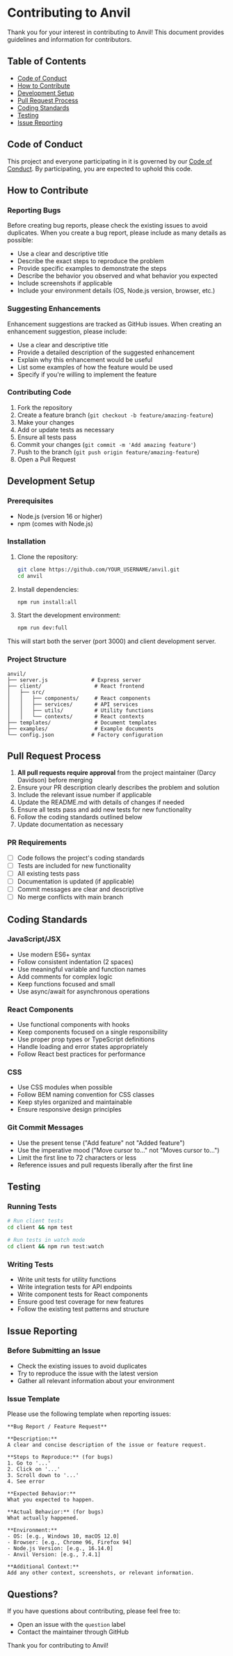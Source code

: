 # Contributing to Anvil

Thank you for your interest in contributing to Anvil! This document provides guidelines and information for contributors.

## Table of Contents

- [Code of Conduct](#code-of-conduct)
- [How to Contribute](#how-to-contribute)
- [Development Setup](#development-setup)
- [Pull Request Process](#pull-request-process)
- [Coding Standards](#coding-standards)
- [Testing](#testing)
- [Issue Reporting](#issue-reporting)

## Code of Conduct

This project and everyone participating in it is governed by our [Code of Conduct](CODE_OF_CONDUCT.md). By participating, you are expected to uphold this code.

## How to Contribute

### Reporting Bugs

Before creating bug reports, please check the existing issues to avoid duplicates. When you create a bug report, please include as many details as possible:

- Use a clear and descriptive title
- Describe the exact steps to reproduce the problem
- Provide specific examples to demonstrate the steps
- Describe the behavior you observed and what behavior you expected
- Include screenshots if applicable
- Include your environment details (OS, Node.js version, browser, etc.)

### Suggesting Enhancements

Enhancement suggestions are tracked as GitHub issues. When creating an enhancement suggestion, please include:

- Use a clear and descriptive title
- Provide a detailed description of the suggested enhancement
- Explain why this enhancement would be useful
- List some examples of how the feature would be used
- Specify if you're willing to implement the feature

### Contributing Code

1. Fork the repository
2. Create a feature branch (`git checkout -b feature/amazing-feature`)
3. Make your changes
4. Add or update tests as necessary
5. Ensure all tests pass
6. Commit your changes (`git commit -m 'Add amazing feature'`)
7. Push to the branch (`git push origin feature/amazing-feature`)
8. Open a Pull Request

## Development Setup

### Prerequisites

- Node.js (version 16 or higher)
- npm (comes with Node.js)

### Installation

1. Clone the repository:
   ```bash
   git clone https://github.com/YOUR_USERNAME/anvil.git
   cd anvil
   ```

2. Install dependencies:
   ```bash
   npm run install:all
   ```

3. Start the development environment:
   ```bash
   npm run dev:full
   ```

This will start both the server (port 3000) and client development server.

### Project Structure

```
anvil/
├── server.js              # Express server
├── client/                 # React frontend
│   ├── src/
│   │   ├── components/     # React components
│   │   ├── services/       # API services
│   │   ├── utils/          # Utility functions
│   │   └── contexts/       # React contexts
├── templates/              # Document templates
├── examples/               # Example documents
└── config.json            # Factory configuration
```

## Pull Request Process

1. **All pull requests require approval** from the project maintainer (Darcy Davidson) before merging
2. Ensure your PR description clearly describes the problem and solution
3. Include the relevant issue number if applicable
4. Update the README.md with details of changes if needed
5. Ensure all tests pass and add new tests for new functionality
6. Follow the coding standards outlined below
7. Update documentation as necessary

### PR Requirements

- [ ] Code follows the project's coding standards
- [ ] Tests are included for new functionality
- [ ] All existing tests pass
- [ ] Documentation is updated (if applicable)
- [ ] Commit messages are clear and descriptive
- [ ] No merge conflicts with main branch

## Coding Standards

### JavaScript/JSX

- Use modern ES6+ syntax
- Follow consistent indentation (2 spaces)
- Use meaningful variable and function names
- Add comments for complex logic
- Keep functions focused and small
- Use async/await for asynchronous operations

### React Components

- Use functional components with hooks
- Keep components focused on a single responsibility
- Use proper prop types or TypeScript definitions
- Handle loading and error states appropriately
- Follow React best practices for performance

### CSS

- Use CSS modules when possible
- Follow BEM naming convention for CSS classes
- Keep styles organized and maintainable
- Ensure responsive design principles

### Git Commit Messages

- Use the present tense ("Add feature" not "Added feature")
- Use the imperative mood ("Move cursor to..." not "Moves cursor to...")
- Limit the first line to 72 characters or less
- Reference issues and pull requests liberally after the first line

## Testing

### Running Tests

```bash
# Run client tests
cd client && npm test

# Run tests in watch mode
cd client && npm run test:watch
```

### Writing Tests

- Write unit tests for utility functions
- Write integration tests for API endpoints
- Write component tests for React components
- Ensure good test coverage for new features
- Follow the existing test patterns and structure

## Issue Reporting

### Before Submitting an Issue

- Check the existing issues to avoid duplicates
- Try to reproduce the issue with the latest version
- Gather all relevant information about your environment

### Issue Template

Please use the following template when reporting issues:

```
**Bug Report / Feature Request**

**Description:**
A clear and concise description of the issue or feature request.

**Steps to Reproduce:** (for bugs)
1. Go to '...'
2. Click on '...'
3. Scroll down to '...'
4. See error

**Expected Behavior:**
What you expected to happen.

**Actual Behavior:** (for bugs)
What actually happened.

**Environment:**
- OS: [e.g., Windows 10, macOS 12.0]
- Browser: [e.g., Chrome 96, Firefox 94]
- Node.js Version: [e.g., 16.14.0]
- Anvil Version: [e.g., 7.4.1]

**Additional Context:**
Add any other context, screenshots, or relevant information.
```

## Questions?

If you have questions about contributing, please feel free to:

- Open an issue with the `question` label
- Contact the maintainer through GitHub

Thank you for contributing to Anvil!